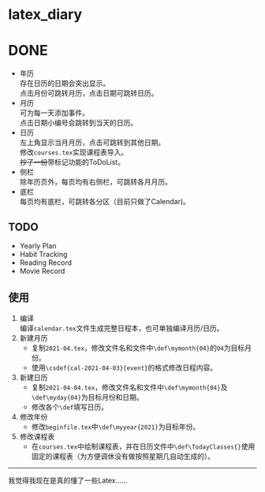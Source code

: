 # latex_diary

# DONE
- 年历  
  存在日历的日期会突出显示。  
  点击月份可跳转月历，点击日期可跳转日历。
- 月历  
  可为每一天添加事件。  
  点击日期小编号会跳转到当天的日历。
- 日历  
  左上角显示当月月历，点击可跳转到其他日期。  
  修改`courses.tex`实现课程表导入。  
  ~~抄了一份~~带标记功能的ToDoList。
- 侧栏  
  除年历页外，每页均有右侧栏，可跳转各月月历。
- 底栏  
  每页均有底栏，可跳转各分区（目前只做了Calendar)。

## TODO
- Yearly Plan
- Habit Tracking
- Reading Record
- Movie Record

## 使用
1. 编译  
   编译`calendar.tex`文件生成完整日程本，也可单独编译月历/日历。
2. 新建月历  
   - 复制`2021-04.tex`，修改文件名和文件中`\def\mymonth{04}`的`04`为目标月份。
   - 使用`\csdef{cal-2021-04-03}{event}`的格式修改日程内容。
3. 新建日历  
   - 复制`2021-04-04.tex`，修改文件名和文件中`\def\mymonth{04}`及`\def\myday{04}`为目标月份和日期。
   - 修改各个`\def`填写日历。
4. 修改年份  
   - 修改`beginfile.tex`中`\def\myyear{2021}`为目标年份。
5. 修改课程表  
   - 在`courses.tex`中绘制课程表，并在日历文件中`\def\TodayClasses{}`使用固定的课程表（为方便调休没有做按照星期几自动生成的）。
   
----

我觉得我现在是真的懂了一些Latex……
